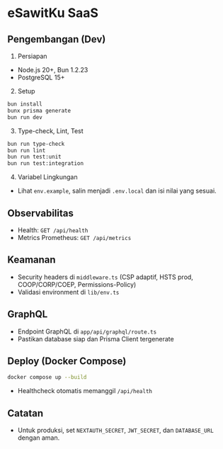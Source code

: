 # eSawitKu SaaS

## Pengembangan (Dev)

1. Persiapan
- Node.js 20+, Bun 1.2.23
- PostgreSQL 15+

2. Setup
```bash
bun install
bunx prisma generate
bun run dev
```

3. Type-check, Lint, Test
```bash
bun run type-check
bun run lint
bun run test:unit
bun run test:integration
```

4. Variabel Lingkungan
- Lihat `env.example`, salin menjadi `.env.local` dan isi nilai yang sesuai.

## Observabilitas
- Health: `GET /api/health`
- Metrics Prometheus: `GET /api/metrics`

## Keamanan
- Security headers di `middleware.ts` (CSP adaptif, HSTS prod, COOP/CORP/COEP, Permissions-Policy)
- Validasi environment di `lib/env.ts`

## GraphQL
- Endpoint GraphQL di `app/api/graphql/route.ts`
- Pastikan database siap dan Prisma Client tergenerate

## Deploy (Docker Compose)
```bash
docker compose up --build
```
- Healthcheck otomatis memanggil `/api/health`

## Catatan
- Untuk produksi, set `NEXTAUTH_SECRET`, `JWT_SECRET`, dan `DATABASE_URL` dengan aman.
